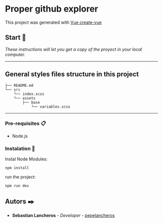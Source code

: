 # Proper github explorer

This project was generated with  [Vue create-vue](https://github.com/vuejs/create-vue)

## Start 🚀

_These instructions will let you get a copy of the proyect in your local computer._

---

## General styles files structure in this project

```
├── README.md
└── src
    └── index.scss
    └── assets
        ├── base
            └── variables.scss
```

---

### Pre-requisites 📋

* Node.js

### Instalation 🔧

Instal Node Modules:

```
npm install
```

run the project:

```
npm run dev
```

## Autors ✒️

* **Sebastian Lancheros** - *Developer* - [pepelancheros](https://github.com/pepelancheros)



